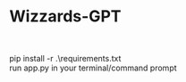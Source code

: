 # Wizzards-GPT
<br>



pip install -r .\requirements.txt
<br>
run app.py in your terminal/command prompt
<br>
